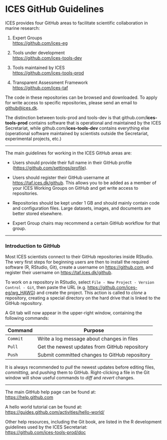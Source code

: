 # ICES GitHub Guidelines

ICES provides four GitHub areas to facilitate scientific collaboration in marine
research:

1. Expert Groups<br>
https://github.com/ices-eg

2. Tools under development<br>
https://github.com/ices-tools-dev

3. Tools maintained by ICES<br>
https://github.com/ices-tools-prod

4. Transparent Assessment Framework<br>
https://github.com/ices-taf

The code in these repositories can be browsed and downloaded. To apply for write
access to specific repositories, please send an email to github@ices.dk.

The distinction between tools-prod and tools-dev is that
github.com/**ices-tools-prod** contains software that is operational and
maintained by the ICES Secretariat, while github.com/**ices-tools-dev** contains
everything else (operational software maintained by scientists outside the
Secretariat, experimental projects, etc.)

***

The main guidelines for working in the ICES GitHub areas are:

- Users should provide their full name in their GitHub profile
  (https://github.com/settings/profile).

- Users should register their GitHub username at https://taf.ices.dk/github.
  This allows you to be added as a member of your ICES Working Groups on GitHub
  and get write access to repositories.

- Repositories should be kept under 1 GB and should mainly contain code and
  configuration files. Large datasets, images, and documents are better stored
  elsewhere.

- Expert Group chairs may recommend a certain GitHub workflow for that group.

***

### Introduction to GitHub

Most ICES scientists connect to their GitHub repositories inside RStudio. The
very first steps for beginning users are then to install the required software
(R, RStudio, Git), create a username on https://github.com, and register their
username on https://taf.ices.dk/github.

To work on a repository in RStudio, select `File - New Project - Version
Control - Git`, then paste the URL (e.g. https://github.com/ices-eg/wg_HAWG) and
create the project. This action is called to *clone* a repository, creating a
special directory on the hard drive that is linked to the GitHub repository.

A Git tab will now appear in the upper-right window, containing the following
commands:

Command  | Purpose
-------- | ---------------------------------------------
`Commit` | Write a log message about changes in files
`Pull`   | Get the newest updates from GitHub repository
`Push`   | Submit committed changes to GitHub repository

It is always recommended to *pull* the newest updates before editing files,
*committing*, and *pushing* them to GitHub. Right-clicking a file in the Git
window will show useful commands to *diff* and *revert* changes.

***

The main GitHub help page can be found at:<br>
https://help.github.com

A hello world tutorial can be found at:<br>
https://guides.github.com/activities/hello-world/

Other help resources, including the Git book, are listed in the R development
guidelines used by the ICES Secretariat:<br>
https://github.com/ices-tools-prod/doc

